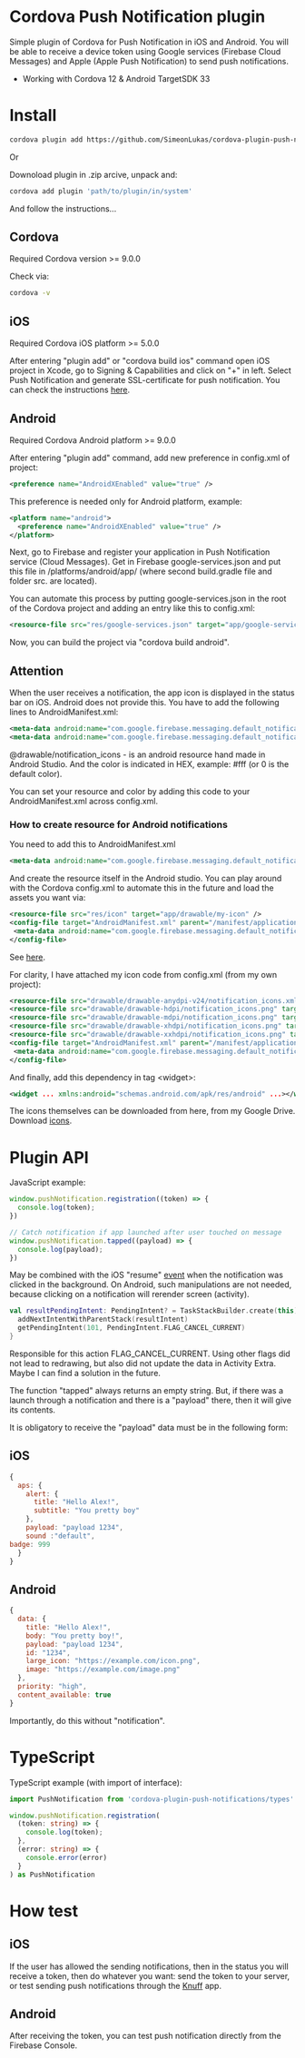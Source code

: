 # Cordova Push Notification plugin

Simple plugin of Cordova for Push Notification in iOS and Android. You will be able to receive a device token using Google services (Firebase Cloud Messages) and Apple (Apple Push Notification) to send push notifications.
 - Working with Cordova 12 & Android TargetSDK 33

# Install

```bash
cordova plugin add https://github.com/SimeonLukas/cordova-plugin-push-notifications.git
```

Or 

Downoload plugin in .zip arcive, unpack and:

```bash
cordova add plugin 'path/to/plugin/in/system'
```

And follow the instructions...

## Cordova

Required Cordova version >= 9.0.0

Check via:

```bash
cordova -v
```

## iOS

Required Cordova iOS platform >= 5.0.0

After entering "plugin add" or "cordova build ios" command open iOS project in Xcode, go to Signing & Capabilities and click on "+" in left. Select Push Notification and generate SSL-certificate for push notification. You can check the instructions [here](https://developer.apple.com/documentation/usernotifications/setting_up_a_remote_notification_server/establishing_a_certificate-based_connection_to_apns).


## Android

Required Cordova Android platform >= 9.0.0

After entering "plugin add" command, add new preference in config.xml of project:

```xml
<preference name="AndroidXEnabled" value="true" />
```

This preference is needed only for Android platform, example:

```xml
<platform name="android">
  <preference name="AndroidXEnabled" value="true" />
</platform>
```

Next, go to Firebase and register your application in Push Notification service (Cloud Messages). Get in Firebase google-services.json and put this file in /platforms/android/app/ (where second build.gradle file and folder src. are located).

You can automate this process by putting google-services.json in the root of the Cordova project and adding an entry like this to config.xml:

```xml
<resource-file src="res/google-services.json" target="app/google-services.json" />
```

Now, you can build the project via "cordova build android".

## Attention

When the user receives a notification, the app icon is displayed in the status bar on iOS. Android does not provide this. You have to add the following lines to AndroidManifest.xml:

```xml
<meta-data android:name="com.google.firebase.messaging.default_notification_color" android:value="0"/>
<meta-data android:name="com.google.firebase.messaging.default_notification_icon" android:resource="@drawable notification_icons" />
 ```

@drawable/notification_icons - is an android resource hand made in Android Studio. And the color is indicated in HEX, example: #fff (or 0 is the default color).

You can set your resource and color by adding this code to your AndroidManifest.xml across config.xml.

### How to create resource for Android notifications

You need to add this to AndroidManifest.xml

```xml
<meta-data android:name="com.google.firebase.messaging.default_notification_icon" android:resource="@drawable/my-icons" />
 ```

And create the resource itself in the Android studio. You can play around with the Cordova config.xml to automate this in the future and load the assets you want via:

 ```xml
<resource-file src="res/icon" target="app/drawable/my-icon" />
<config-file target="AndroidManifest.xml" parent="/manifest/application"> 
  <meta-data android:name="com.google.firebase.messaging.default_notification_icon" android:resource="@drawable/my-icon" />
</config-file>
 ```

See [here](https://stackoverflow.com/questions/37325051/notification-icon-with-the-new-firebase-cloud-messaging-system).

For clarity, I have attached my icon code from config.xml (from my own project):

 ```xml
<resource-file src="drawable/drawable-anydpi-v24/notification_icons.xml" target="app/src/main/res/drawable-anydpi-v24/notification_icons.xml" />
<resource-file src="drawable/drawable-hdpi/notification_icons.png" target="app/src/main/res/drawable-hdpi/notification_icons.png" />
<resource-file src="drawable/drawable-mdpi/notification_icons.png" target="app/src/main/res/drawable-mdpi/notification_icons.png" />
<resource-file src="drawable/drawable-xhdpi/notification_icons.png" target="app/src/main/res/drawable-xhdpi/notification_icons.png" />
<resource-file src="drawable/drawable-xxhdpi/notification_icons.png" target="app/src/main/res/drawable-xxhdpi/notification_icons.png" />
<config-file target="AndroidManifest.xml" parent="/manifest/application"> 
  <meta-data android:name="com.google.firebase.messaging.default_notification_icon" android:resource="@drawable/notification_icons" />
</config-file>
 ```

And finally, add this dependency in tag <widget\>:

 ```xml
<widget ... xmlns:android="schemas.android.com/apk/res/android" ...></widget>
 ```

The icons themselves can be downloaded from here, from my Google Drive. Download [icons](https://drive.google.com/file/d/1_RinnmvIvwx157cgjn_4cwn2GBcrYQVa/view?usp=sharing).


# Plugin API

JavaScript example:

```js
window.pushNotification.registration((token) => {
  console.log(token);
})

// Catch notification if app launched after user touched on message
window.pushNotification.tapped((payload) => {
  console.log(payload);
})
```

May be combined with the iOS "resume" [event](https://cordova.apache.org/docs/en/10.x/cordova/events/events.html#resume) when the notification was clicked in the background. On Android, such manipulations are not needed, because clicking on a notification will rerender screen (activity).

```kotlin
val resultPendingIntent: PendingIntent? = TaskStackBuilder.create(this).run {
  addNextIntentWithParentStack(resultIntent)
  getPendingIntent(101, PendingIntent.FLAG_CANCEL_CURRENT)
}
```

Responsible for this action FLAG_CANCEL_CURRENT. Using other flags did not lead to redrawing, but also did not update the data in Activity Extra. Maybe I can find a solution in the future.

The function "tapped" always returns an empty string. But, if there was a launch through a notification and there is a "payload" there, then it will give its contents.

It is obligatory to receive the "payload" data must be in the following form:

## iOS

```js
{ 
  aps: {
    alert: {
      title: "Hello Alex!",
      subtitle: "You pretty boy"
    },
    payload: "payload 1234",
    sound :"default",
badge: 999
  }
}
```

## Android

```js
{
  data: {
    title: "Hello Alex!", 
    body: "You pretty boy!", 
    payload: "payload 1234",
    id: "1234",
    large_icon: "https://example.com/icon.png",
    image: "https://example.com/image.png"
  },
  priority: "high",
  content_available: true
}
```

Importantly, do this without "notification".

# TypeScript

TypeScript example (with import of interface):

```ts
import PushNotification from 'cordova-plugin-push-notifications/types'

window.pushNotification.registration(
  (token: string) => {
    console.log(token);
  },
  (error: string) => {
    console.error(error)
  }
) as PushNotification
```

# How test

## iOS

If the user has allowed the sending notifications, then in the status you will receive a token, then do whatever you want: send the token to your server, or test sending push notifications through the [Knuff](https://github.com/KnuffApp/Knuff) app.

## Android

After receiving the token, you can test push notification directly from the Firebase Console.


